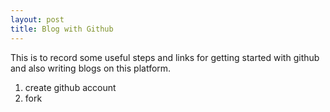 ```yaml
---
layout: post
title: Blog with Github
---
```


This is to record some useful steps and links for getting started with github and also writing blogs on this platform. 

1. create github account
2. fork 
